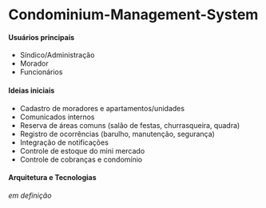 # Condominium-Management-System

#### Usuários principais
- Síndico/Administração
- Morador
- Funcionários

#### Ideias iniciais
- Cadastro de moradores e apartamentos/unidades
- Comunicados internos
- Reserva de áreas comuns (salão de festas, churrasqueira, quadra)
- Registro de ocorrências (barulho, manutenção, segurança)
- Integração de notificações
- Controle de estoque do mini mercado
- Controle de cobranças e condomínio

#### Arquitetura e Tecnologias
_em definição_
